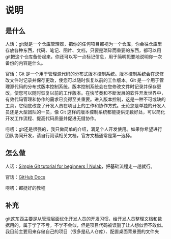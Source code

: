 # 说明

## 是什么

人话：git就是一个仓库管理器，把你的任何项目都视为一个仓库，你会往仓库里存放各种东西，代码、笔记、图片、文档，只要是琐碎而重要的东西，都可以用git把这个仓库备份起来，你还可以写一点标记信息，用于简明扼要地说明你一次备份的内容是什么。

官话：Git 是一个用于管理源代码的分布式版本控制系统。版本控制系统会在您修改文件时记录并保存更改，使您可以随时恢复以前的工作版本。Git 是一个用于管理源代码的分布式版本控制系统。版本控制系统会在您修改文件时记录并保存更改，使您可以随时恢复以前的工作版本。在快节奏和不断发展的软件开发世界中，有效代码管理和协作的需求已变得至关重要。进入版本控制，这是一种不可或缺的工具，它彻底改变了开发人员在项目上的工作和协作方式。无论您是单独的开发人员还是大型团队的一员，像 Git 这样的版本控制系统都能提供无数好处，可以简化开发工作流程、提高代码质量并促进无缝协作。

唠叨：git还是很强的，我只做简单的介绍，满足个人开发使用。如果你希望进行团队协同开发，请自行阅读相关文档，官方文档通常是第一选择。

## 怎么做

人话：[Simple Git tutorial for beginners | Nulab](https://nulab.com/zh-cn/learn/software-development/git-tutorial/)，把基础流程走一趟就行。

官话：[GitHub Docs](https://docs.github.com/en)

唠叨：都挺好的教程

## 补充

git这东西主要是从管理层面优化开发人员的开发习惯，给开发人员整理文档和数据用的，属于学了不亏，不学不会似，但是项目代码被误删了让人想似但不敢似。我目前主要用来存储自己的项目（很多是私人仓库）、配置桌面背景图的文件夹

